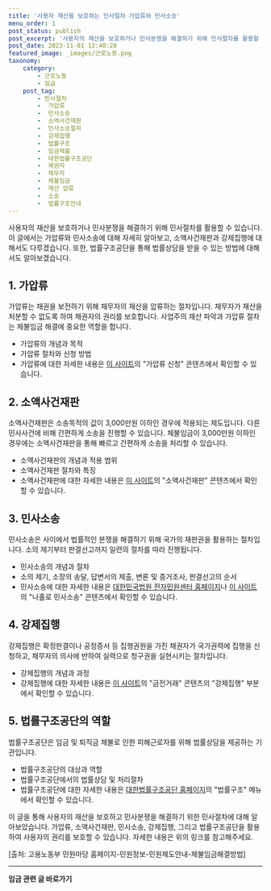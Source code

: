 ```yaml
---
title: '사용자 재산을 보호하는 민사절차 가압류와 민사소송'
menu_order: 1
post_status: publish
post_excerpt: '사용자의 재산을 보호하거나 민사분쟁을 해결하기 위해 민사절차를 활용할 수 있습니다. 이 글에서는 가압류와 민사소송에 대해 자세히 알아보고, 소액사건재판과 강제집행에 대해서도 다루겠습니다. 또한, 법률구조공단을 통해 법률상담을 받을 수 있는 방법에 대해서도 알아보겠습니다.'
post_date: 2023-11-01 12:40:28
featured_image: _images/근로노동.png
taxonomy:
    category:
        - 근로노동
        - 임금
    post_tag:
        - 민사절차
        -  가압류
        -  민사소송
        -  소액사건재판
        -  민사소송절차
        -  강제집행
        -  법률구조
        -  임금체불
        -  대한법률구조공단
        -  채권자
        -  채무자
        -  체불임금
        -  재산 압류
        -  소송
        -  법률구조안내
---
```



사용자의 재산을 보호하거나 민사분쟁을 해결하기 위해 민사절차를 활용할 수 있습니다. 이 글에서는 가압류와 민사소송에 대해 자세히 알아보고, 소액사건재판과 강제집행에 대해서도 다루겠습니다. 또한, 법률구조공단을 통해 법률상담을 받을 수 있는 방법에 대해서도 알아보겠습니다.

## 1. 가압류

가압류는 채권을 보전하기 위해 채무자의 재산을 압류하는 절차입니다. 채무자가 재산을 처분할 수 없도록 하여 채권자의 권리를 보호합니다. 사업주의 재산 파악과 가압류 절차는 체불임금 해결에 중요한 역할을 합니다.

- 가압류의 개념과 목적
- 가압류 절차와 신청 방법
- 가압류에 대한 자세한 내용은 [이 사이트](www.easylaw.go.kr)의 "가압류 신청" 콘텐츠에서 확인할 수 있습니다.

## 2. 소액사건재판

소액사건재판은 소송목적의 값이 3,000만원 이하인 경우에 적용되는 제도입니다. 다른 민사사건에 비해 간편하게 소송을 진행할 수 있습니다. 체불임금이 3,000만원 이하인 경우에는 소액사건재판을 통해 빠르고 간편하게 소송을 처리할 수 있습니다.

- 소액사건재판의 개념과 적용 범위
- 소액사건재판 절차와 특징
- 소액사건재판에 대한 자세한 내용은 [이 사이트](www.easylaw.go.kr)의 "소액사건재판" 콘텐츠에서 확인할 수 있습니다.

## 3. 민사소송

민사소송은 사이에서 법률적인 분쟁을 해결하기 위해 국가의 재판권을 활용하는 절차입니다. 소의 제기부터 판결선고까지 일련의 절차를 따라 진행됩니다.

- 민사소송의 개념과 절차
- 소의 제기, 소장의 송달, 답변서의 제출, 변론 및 증거조사, 판결선고의 순서
- 민사소송에 대한 자세한 내용은 [대한민국법원 전자민원센터 홈페이지](https://www.courtonline.go.kr)나 [이 사이트](www.easylaw.go.kr)의 "나홀로 민사소송" 콘텐츠에서 확인할 수 있습니다.

## 4. 강제집행

강제집행은 확정판결이나 공정증서 등 집행권원을 가진 채권자가 국가권력에 집행을 신청하고, 채무자의 의사에 반하여 실력으로 청구권을 실현시키는 절차입니다.

- 강제집행의 개념과 과정
- 강제집행에 대한 자세한 내용은 [이 사이트](www.easylaw.go.kr)의 "금전거래" 콘텐츠의 "강제집행" 부분에서 확인할 수 있습니다.

## 5. 법률구조공단의 역할

법률구조공단은 임금 및 퇴직금 체불로 인한 피해근로자를 위해 법률상담을 제공하는 기관입니다.

- 법률구조공단의 대상과 역할
- 법률구조공단에서의 법률상담 및 처리절차
- 법률구조공단에 대한 자세한 내용은 [대한법률구조공단 홈페이지](https://www.klac.or.kr)의 "법률구조" 메뉴에서 확인할 수 있습니다.

이 글을 통해 사용자의 재산을 보호하고 민사분쟁을 해결하기 위한 민사절차에 대해 알아보았습니다. 가압류, 소액사건재판, 민사소송, 강제집행, 그리고 법률구조공단을 활용하여 사용자의 권리를 보호할 수 있습니다. 자세한 내용은 위의 링크를 참고해주세요.

[출처: 고용노동부 민원마당 홈페이지-민원정보-민원제도안내-체불임금해결방법]
<!-- wp:separator -->
<hr class="wp-block-separator has-alpha-channel-opacity"/>
<!-- /wp:separator -->

<!-- wp:group {"backgroundColor":"base","layout":{"type":"constrained"}} -->
<div class="wp-block-group has-base-background-color has-background"><!-- wp:paragraph {"align":"center","fontSize":"medium"} -->
<p class="has-text-align-center has-large-font-size"><strong>임금 관련 글 바로가기</strong></p>
<!-- /wp:paragraph -->


<!-- wp:latest-posts
{"categories":[{"id":11225,"count":19,"description":"","link":"https://uknowlaw.com/category/%ec%9e%84%ea%b8%88/","name":"임금","slug":"임금","taxonomy":"category","parent":0,"meta":[],"_links":{"self":[{"href":"https://uknowlaw.com/wp-json/wp/v2/categories/11225"}],"collection":[{"href":"https://uknowlaw.com/wp-json/wp/v2/categories"}],"about":[{"href":"https://uknowlaw.com/wp-json/wp/v2/taxonomies/category"}],"wp:post_type":[{"href":"https://uknowlaw.com/wp-json/wp/v2/posts?categories=11225"}],"curies":[{"name":"wp","href":"https://api.w.org/{rel}","templated":true}]}}]} /--></div>
<!-- /wp:group -->